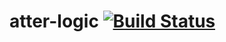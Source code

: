 # atter-logic  [![Build Status](https://app.bitrise.io/app/0fc32d01cc27f351/status.svg?token=QTjz79i2SP9OzGsxZGKbAg&branch=master)](https://app.bitrise.io/app/0fc32d01cc27f351)
